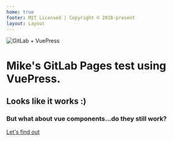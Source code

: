 ```yaml
---
home: true
footer: MIT Licensed | Copyright © 2018-present
layout: Layout
---
```


<hero>
    <img :src="$withBase('/hero.png')" alt="GitLab + VuePress">
</hero>

# Mike's GitLab Pages test using VuePress.
## Looks like it works :)


### But what about vue components...do they still work?

[Let's find out](/comptest.html)

